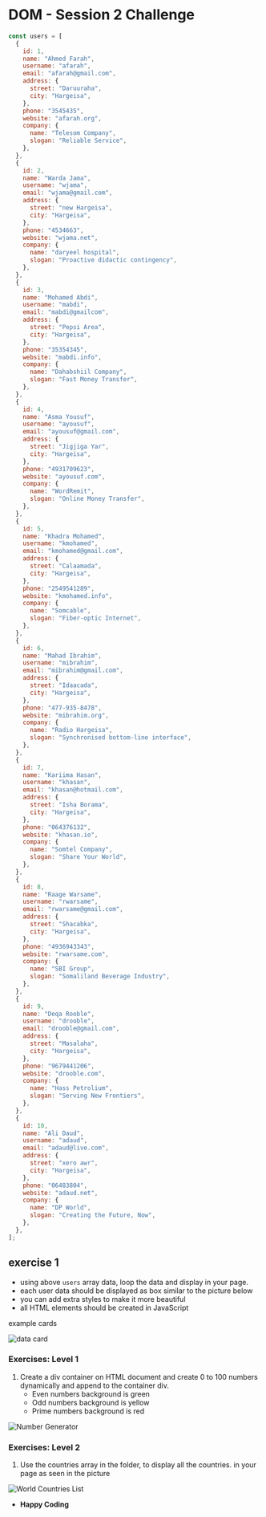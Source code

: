 # DOM - Session 2 Challenge

```js
const users = [
  {
    id: 1,
    name: "Ahmed Farah",
    username: "afarah",
    email: "afarah@gmail.com",
    address: {
      street: "Daruuraha",
      city: "Hargeisa",
    },
    phone: "3545435",
    website: "afarah.org",
    company: {
      name: "Telesom Company",
      slogan: "Reliable Service",
    },
  },
  {
    id: 2,
    name: "Warda Jama",
    username: "wjama",
    email: "wjama@gmail.com",
    address: {
      street: "new Hargeisa",
      city: "Hargeisa",
    },
    phone: "4534663",
    website: "wjama.net",
    company: {
      name: "daryeel hospital",
      slogan: "Proactive didactic contingency",
    },
  },
  {
    id: 3,
    name: "Mohamed Abdi",
    username: "mabdi",
    email: "mabdi@gmailcom",
    address: {
      street: "Pepsi Area",
      city: "Hargeisa",
    },
    phone: "35354345",
    website: "mabdi.info",
    company: {
      name: "Dahabshiil Company",
      slogan: "Fast Money Transfer",
    },
  },
  {
    id: 4,
    name: "Asma Yousuf",
    username: "ayousuf",
    email: "ayousuf@gmail.com",
    address: {
      street: "Jigjiga Yar",
      city: "Hargeisa",
    },
    phone: "4931709623",
    website: "ayousuf.com",
    company: {
      name: "WordRemit",
      slogan: "Online Money Transfer",
    },
  },
  {
    id: 5,
    name: "Khadra Mohamed",
    username: "kmohamed",
    email: "kmohamed@gmail.com",
    address: {
      street: "Calaamada",
      city: "Hargeisa",
    },
    phone: "2549541289",
    website: "kmohamed.info",
    company: {
      name: "Somcable",
      slogan: "Fiber-optic Internet",
    },
  },
  {
    id: 6,
    name: "Mahad Ibrahim",
    username: "mibrahim",
    email: "mibrahim@gmail.com",
    address: {
      street: "Idaacada",
      city: "Hargeisa",
    },
    phone: "477-935-8478",
    website: "mibrahim.org",
    company: {
      name: "Radio Hargeisa",
      slogan: "Synchronised bottom-line interface",
    },
  },
  {
    id: 7,
    name: "Kariima Hasan",
    username: "khasan",
    email: "khasan@hotmail.com",
    address: {
      street: "Isha Borama",
      city: "Hargeisa",
    },
    phone: "064376132",
    website: "khasan.io",
    company: {
      name: "Somtel Company",
      slogan: "Share Your World",
    },
  },
  {
    id: 8,
    name: "Raage Warsame",
    username: "rwarsame",
    email: "rwarsame@gmail.com",
    address: {
      street: "Shacabka",
      city: "Hargeisa",
    },
    phone: "4936943343",
    website: "rwarsame.com",
    company: {
      name: "SBI Group",
      slogan: "Somaliland Beverage Industry",
    },
  },
  {
    id: 9,
    name: "Deqa Rooble",
    username: "drooble",
    email: "drooble@gmail.com",
    address: {
      street: "Masalaha",
      city: "Hargeisa",
    },
    phone: "9679441206",
    website: "drooble.com",
    company: {
      name: "Hass Petrolium",
      slogan: "Serving New Frontiers",
    },
  },
  {
    id: 10,
    name: "Ali Daud",
    username: "adaud",
    email: "adaud@live.com",
    address: {
      street: "xero awr",
      city: "Hargeisa",
    },
    phone: "06483804",
    website: "adaud.net",
    company: {
      name: "DP World",
      slogan: "Creating the Future, Now",
    },
  },
];
```

## exercise 1

- using above `users` array data, loop the data and display in your page.
- each user data should be displayed as box similar to the picture below
- you can add extra styles to make it more beautiful
- all HTML elements should be created in JavaScript

example cards

![data card](./img/card.png)

### Exercises: Level 1

1. Create a div container on HTML document and create 0 to 100 numbers dynamically and append to the container div.
   - Even numbers background is green
   - Odd numbers background is yellow
   - Prime numbers background is red

![Number Generator](./img/100nums.png)

### Exercises: Level 2

1. Use the countries array in the folder, to display all the countries.
   in your page as seen in the picture

![World Countries List](./img/countries.png)

- **Happy Coding**

